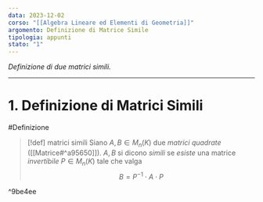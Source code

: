 ```yaml
---
data: 2023-12-02
corso: "[[Algebra Lineare ed Elementi di Geometria]]"
argomento: Definizione di Matrice Simile
tipologia: appunti
stato: "1"
---
```

*Definizione di due matrici simili.*
- - -
# 1. Definizione di Matrici Simili
#Definizione 
> [!def] matrici simili
> Siano $A, B \in M_n(K)$ due *matrici quadrate* ([[Matrice#^a95650]]).
> $A, B$ si dicono *simili* se *esiste* una matrice *invertibile* $P \in M_n(K)$ tale che valga
> $$B = P^{-1} \cdot A \cdot P$$

^9be4ee

